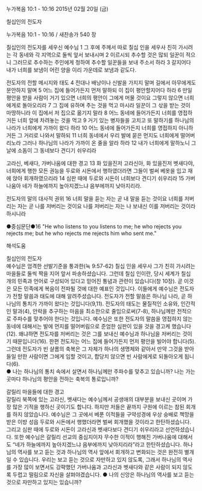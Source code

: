 누가복음 10:1 - 10:16 
2015년 02월 20일 (금)

칠십인의 전도자



누가복음 10:1 - 10:16 / 새찬송가 540 장


칠십인의 전도자를 세우신 예수님 
1 그 후에 주께서 따로 칠십 인을 세우사 친히 가시려는 각 동네와 각 지역으로 둘씩 앞서 보내시며 2 이르시되 추수할 것은 많되 일꾼이 적으니 그러므로 추수하는 주인에게 청하여 추수할 일꾼들을 보내 주소서 하라 3 갈지어다 내가 너희를 보냄이 어린 양을 이리 가운데로 보냄과 같도다.

전도자의 전할 메시지와 태도 
4 전대나 배낭이나 신발을 가지지 말며 길에서 아무에게도 문안하지 말며  5 어느 집에 들어가든지 먼저 말하되 이 집이 평안할지어다 하라 6 만일 평안을 받을 사람이 거기 있으면 너희의 평안이 그에게 머물 것이요 그렇지 않으면 너희에게로 돌아오리라  7 그 집에 유하며 주는 것을 먹고 마시라 일꾼이 그 삯을 받는 것이 마땅하니라 이 집에서 저 집으로 옮기지 말라 8 어느 동네에 들어가든지 너희를 영접하거든 너희 앞에 차려놓는 것을 먹고 9 거기 있는 병자들을 고치고 또 말하기를 하나님의 나라가 너희에게 가까이 왔다 하라 10 어느 동네에 들어가든지 너희를 영접하지 아니하거든 그 거리로 나와서 말하되 11 너희 동네에서 우리 발에 묻은 먼지도 너희에게 떨어버리노라 그러나 하나님의 나라가 가까이 온 줄을 알라 하라 12 내가 너희에게 말하노니 그 날에 소돔이 그 동네보다 견디기 쉬우리라 

고라신, 베새다, 가버나움에 대한 경고 
13 화 있을진저 고라신아, 화 있을진저 벳새다야, 너희에게 행한 모든 권능을 두로와 시돈에서 행하였더라면 그들이 벌써 베옷을 입고 재에 앉아 회개하였으리라 14 심판 때에 두로와 시돈이 너희보다 견디기 쉬우리라 15 가버나움아 네가 하늘에까지 높아지겠느냐 음부에까지 낮아지리라.  

전도자의 말의 대사적 권위
16 너희 말을 듣는 자는 곧 내 말을 듣는 것이요 너희를 저버리는 자는 곧 나를 저버리는 것이요 나를 저버리는 자는 나 보내신 이를 저버리는 것이라 하시니라

●중심문단●16 "He who listens to you listens to me; he who rejects you rejects me; but he who rejects me rejects him who sent me."

해석도움





칠십인의 전도자  
예수님은 엄격한 선발기준을 통과한(눅 9:57-62) 칠십 인을 세우사 그가 친히 가시려는 마을들로 둘씩 짝을 지어 앞서 파송하셨습니다. 그런데 칠십 인이란, 당시 세계가 칠십 개의 민족과 언어로 구성되어 있다고 믿어진 통념과 관련이 있습니다(창 10장). 곧 이것은 모든 민족에게 복음이 전파될 것에 대한 예표인 것입니다. 이들에게 예수님은 전도자가 전할 말씀과 태도에 대해 알려주셨습니다. 전도자가 전할 말씀은 하나님 나라, 곧 하나님의 통치가 가까이 왔다는 것입니다(9,11). 전도자의 태도는 물질적인 소유와, 인간적인 말과(4), 안락을 추구하는 마음을 최소한으로 줄임으로써(7-8), 하나님께만 전적으로 주파수를 맞추어야 한다는 것입니다. 예수님은 또한 전도자의 말씀을 영접하지 않는 동네에 대해서는 발에 먼지를 떨어버림으로 준엄한 심판이 있을 것을 경고케 했습니다(12). 왜냐하면 전도자를 저버리는 것은 그를 보내신 예수님과 하나님을 저버리는 것이기 때문입니다(16). 한편 전도자는 어느 집에 들어가든지 먼저 평안을 빌어야 합니다(5). 그런데 전도자가 빈 샬롬의 축복은 그 자체가 하나의 생명체와 같아서 만약 그것을 받아들일 만한 사람이면 그에게 임할 것이고, 합당치 않으면 빈 사람에게로 되돌아오게 됩니다(6).  
● 나는 하나님의 통치 속에서 살면서 하나님께만 주파수를 맞추고 있습니까? 나는 가는 곳마다 하나님의 평안을 전하는 축복의 통로입니까? 

갈릴리 마을들에 대한 경고  
갈릴리 북쪽에 있는 고라신, 벳새다는 예수님께서 공생애의 대부분을 보내신 곳이며 가장 많은 기적을 행하신 곳이기도 합니다. 하지만 저들은 끝까지 구원에 이르는 참된 회개를 하지 않았습니다. 예수님은 그 곳에서 베푼 이적들을 구약성경에 우상 숭배로 책망을 받은 이방 성읍 두로와 시돈에서 행했더라면 벌써 회개했을 것이라고 한탄하셨습니다. 그리고 심판 때에 두로와 시돈이 고라신과 벳새다보다 견디기 쉬우리라고 선언하셨습니다. 또한 예수님은 갈릴리 선교의 중심지이자 무수한 이적이 행해진 가버나움에 대해서도 “네가 하늘에까지 높아지겠느냐 음부에까지 낮아지리라”라고 한탄하셨습니다. 하나님의 역사를 보고 듣는 것과 하나님의 역사 앞에서 회개하고 변화되는 것은 완전히 별개일 수 있습니다. 우리는 보고 듣는 것으로 자만하고 있지 않도록, 그래서 하나님의 역사를 가장 많이 보면서도 강퍅했던 가버나움과 고라신과 벳새다와 같은 사람이 되지 않도록 두렵고 떨림으로 자신을 살펴야겠습니다. 
● 나의 신앙은 하나님의 역사를 보고 듣는 것으로 자만하고 있지는 있습니까?